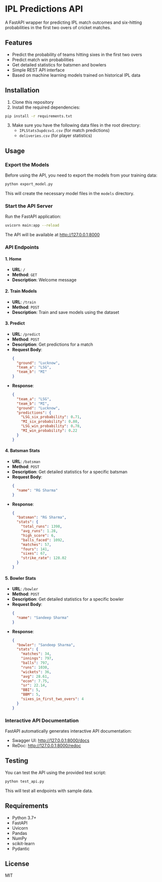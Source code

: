 # IPL Predictions API

A FastAPI wrapper for predicting IPL match outcomes and six-hitting probabilities in the first two overs of cricket matches.

## Features

- Predict the probability of teams hitting sixes in the first two overs
- Predict match win probabilities
- Get detailed statistics for batsmen and bowlers
- Simple REST API interface
- Based on machine learning models trained on historical IPL data

## Installation

1. Clone this repository
2. Install the required dependencies:

```bash
pip install -r requirements.txt
```

3. Make sure you have the following data files in the root directory:
   - `IPLStats3updcsv1.csv` (for match predictions)
   - `deliveries.csv` (for player statistics)

## Usage

### Export the Models

Before using the API, you need to export the models from your training data:

```bash
python export_model.py
```

This will create the necessary model files in the `models` directory.

### Start the API Server

Run the FastAPI application:

```bash
uvicorn main:app --reload
```

The API will be available at http://127.0.0.1:8000

### API Endpoints

#### 1. Home
- **URL**: `/`
- **Method**: `GET`
- **Description**: Welcome message

#### 2. Train Models
- **URL**: `/train`
- **Method**: `POST`
- **Description**: Train and save models using the dataset

#### 3. Predict
- **URL**: `/predict`
- **Method**: `POST`
- **Description**: Get predictions for a match
- **Request Body**:
  ```json
  {
    "ground": "Lucknow",
    "team_a": "LSG",
    "team_b": "MI"
  }
  ```
- **Response**:
  ```json
  {
    "team_a": "LSG",
    "team_b": "MI",
    "ground": "Lucknow",
    "predictions": {
      "LSG_six_probability": 0.71,
      "MI_six_probability": 0.80,
      "LSG_win_probability": 0.78,
      "MI_win_probability": 0.22
    }
  }
  ```

#### 4. Batsman Stats
- **URL**: `/batsman`
- **Method**: `POST`
- **Description**: Get detailed statistics for a specific batsman
- **Request Body**:
  ```json
  {
    "name": "RG Sharma"
  }
  ```
- **Response**:
  ```json
  {
    "batsman": "RG Sharma",
    "stats": {
      "total_runs": 1398,
      "avg_runs": 1.28,
      "high_score": 6,
      "balls_faced": 1092,
      "matches": 57,
      "fours": 141,
      "sixes": 67,
      "strike_rate": 128.02
    }
  }
  ```

#### 5. Bowler Stats
- **URL**: `/bowler`
- **Method**: `POST`
- **Description**: Get detailed statistics for a specific bowler
- **Request Body**:
  ```json
  {
    "name": "Sandeep Sharma"
  }
  ```
- **Response**:
  ```json
  {
    "bowler": "Sandeep Sharma",
    "stats": {
      "matches": 34,
      "innings": 797,
      "balls": 797,
      "runs": 1030,
      "wickets": 36,
      "avg": 28.61,
      "econ": 7.75,
      "sr": 22.14,
      "BBI": 5,
      "BBM": 5,
      "sixes_in_first_two_overs": 4
    }
  }
  ```

### Interactive API Documentation

FastAPI automatically generates interactive API documentation:
- Swagger UI: http://127.0.0.1:8000/docs
- ReDoc: http://127.0.0.1:8000/redoc

## Testing

You can test the API using the provided test script:

```bash
python test_api.py
```

This will test all endpoints with sample data.

## Requirements

- Python 3.7+
- FastAPI
- Uvicorn
- Pandas
- NumPy
- scikit-learn
- Pydantic

## License

MIT 